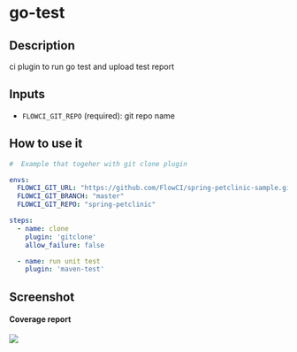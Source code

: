 # go-test

## Description

ci plugin to run go test and upload test report

## Inputs

- `FLOWCI_GIT_REPO` (required): git repo name  

## How to use it

```yml
#  Example that togeher with git clone plugin

envs:
  FLOWCI_GIT_URL: "https://github.com/FlowCI/spring-petclinic-sample.git"
  FLOWCI_GIT_BRANCH: "master"
  FLOWCI_GIT_REPO: "spring-petclinic"

steps:
  - name: clone
    plugin: 'gitclone'
    allow_failure: false

  - name: run unit test
    plugin: 'maven-test'
```

## Screenshot

#### Coverage report

![](https://raw.githubusercontent.com/gy2006/flowci-plugin-go-test/master/resources/coverage-report.png)